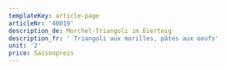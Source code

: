 ```yaml
---
templateKey: article-page
articleNr: '40019'
description_de: Morchel-Triangoli im Eierteig
description_fr: ' Triangoli aux morilles, pâtes aux oeufs'
unit: '2'
price: Saisonpreis
---
```


